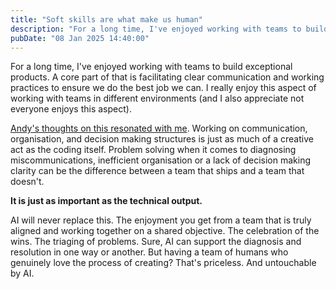 ```yaml
---
title: "Soft skills are what make us human"
description: "For a long time, I've enjoyed working with teams to build exceptional products."
pubDate: "08 Jan 2025 14:40:00"
---
```


For a long time, I've enjoyed working with teams to build exceptional products. A core part of that is facilitating clear communication and working practices to ensure we do the best job we can. I really enjoy this aspect of working with teams in different environments (and I also appreciate not everyone enjoys this aspect).

[Andy's thoughts on this resonated with me](https://css-tricks.com/the-importance-of-investing-in-soft-skills-in-the-age-of-ai/). Working on communication, organisation, and decision making structures is just as much of a creative act as the coding itself. Problem solving when it comes to diagnosing miscommunications, inefficient organisation or a lack of decision making clarity can be the difference between a team that ships and a team that doesn't.

**It is just as important as the technical output.**

AI will never replace this. The enjoyment you get from a team that is truly aligned and working together on a shared objective. The celebration of the wins. The triaging of problems. Sure, AI can support the diagnosis and resolution in one way or another. But having a team of humans who genuinely love the process of creating? That's priceless. And untouchable by AI.
